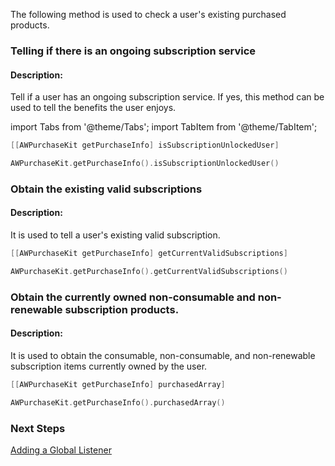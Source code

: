 

 The following method is used to check a user's existing purchased products.

### Telling if there is an ongoing subscription service
#### Description:
 Tell if a user has an ongoing subscription service. If yes, this method can be used to tell the benefits the user enjoys.


import Tabs from '@theme/Tabs';
import TabItem from '@theme/TabItem';

<Tabs>
  <TabItem value="Objective-C" label="Objective-C">

```Objective-C 
[[AWPurchaseKit getPurchaseInfo] isSubscriptionUnlockedUser]
```
  </TabItem>
  <TabItem value="Swift" label="Swift">

```Swift
AWPurchaseKit.getPurchaseInfo().isSubscriptionUnlockedUser()
```
  </TabItem>
</Tabs>

### Obtain the existing valid subscriptions
#### Description:
 It is used to tell a user's existing valid subscription.


<Tabs>
  <TabItem value="Objective-C" label="Objective-C">

```Objective-C 
[[AWPurchaseKit getPurchaseInfo] getCurrentValidSubscriptions]
```
  </TabItem>
  <TabItem value="Swift" label="Swift">

```Swift
AWPurchaseKit.getPurchaseInfo().getCurrentValidSubscriptions()
```
  </TabItem>
</Tabs>

### Obtain the currently owned non-consumable and non-renewable subscription products.
#### Description:
 It is used to obtain the consumable, non-consumable, and non-renewable subscription items currently owned by the user.


<Tabs>
  <TabItem value="Objective-C" label="Objective-C">

```Objective-C 
[[AWPurchaseKit getPurchaseInfo] purchasedArray]
```
  </TabItem>
  <TabItem value="Swift" label="Swift">

```Swift
AWPurchaseKit.getPurchaseInfo().purchasedArray()
```
  </TabItem>
</Tabs>

### Next Steps

[Adding a Global Listener](/Adding_a_Global_Listener)